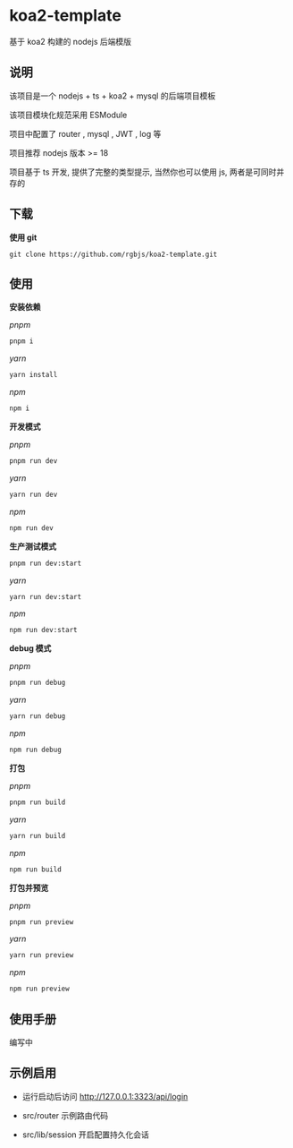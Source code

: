 # koa2-template

基于 koa2 构建的 nodejs 后端模版

## 说明

该项目是一个 nodejs + ts + koa2 + mysql 的后端项目模板

该项目模块化规范采用 ESModule

项目中配置了 router , mysql , JWT , log 等

项目推荐 nodejs 版本 >= 18

项目基于 ts 开发, 提供了完整的类型提示, 当然你也可以使用 js, 两者是可同时并存的

## 下载

**使用 git**

```git
git clone https://github.com/rgbjs/koa2-template.git
```

## 使用

**安装依赖**

_pnpm_

```cmd
pnpm i
```

_yarn_

```cmd
yarn install
```

_npm_

```cmd
npm i
```

**开发模式**

_pnpm_

```cmd
pnpm run dev
```

_yarn_

```cmd
yarn run dev
```

_npm_

```cmd
npm run dev
```

**生产测试模式**

```cmd
pnpm run dev:start
```

_yarn_

```cmd
yarn run dev:start
```

_npm_

```cmd
npm run dev:start
```

**debug 模式**

_pnpm_

```cmd
pnpm run debug
```

_yarn_

```cmd
yarn run debug
```

_npm_

```cmd
npm run debug
```

**打包**

_pnpm_

```cmd
pnpm run build
```

_yarn_

```cmd
yarn run build
```

_npm_

```cmd
npm run build
```

**打包并预览**

_pnpm_

```cmd
pnpm run preview
```

_yarn_

```cmd
yarn run preview
```

_npm_

```cmd
npm run preview
```

## 使用手册

编写中

## 示例启用

-   运行启动后访问 http://127.0.0.1:3323/api/login

-   src/router 示例路由代码

-   src/lib/session 开启配置持久化会话
